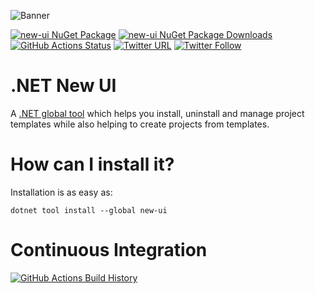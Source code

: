 ![Banner](Images/Banner.png)

[![new-ui NuGet Package](https://img.shields.io/nuget/v/new-ui.svg)](https://www.nuget.org/packages/new-ui/) [![new-ui NuGet Package Downloads](https://img.shields.io/nuget/dt/new-ui)](https://www.nuget.org/packages/new-ui) [![GitHub Actions Status](https://github.com/ligershark/dotnet-new-ui/workflows/Build/badge.svg?branch=main)](https://github.com/ligershark/dotnet-new-ui/actions) [![Twitter URL](https://img.shields.io/twitter/url/http/shields.io.svg?style=social)](https://twitter.com/RehanSaeedUK) [![Twitter Follow](https://img.shields.io/twitter/follow/rehansaeeduk.svg?style=social&label=Follow)](https://twitter.com/RehanSaeedUK)

# .NET New UI

A [.NET global tool](https://docs.microsoft.com/en-us/dotnet/core/tools/global-tools) which helps you install, uninstall and manage project templates while also helping to create projects from templates.

# How can I install it?

Installation is as easy as:

`dotnet tool install --global new-ui`

# Continuous Integration

[![GitHub Actions Build History](https://buildstats.info/github/chart/ligershark/dotnet-new-ui?branch=main&includeBuildsFromPullRequest=false)](https://github.com/ligershark/dotnet-new-ui/actions)



